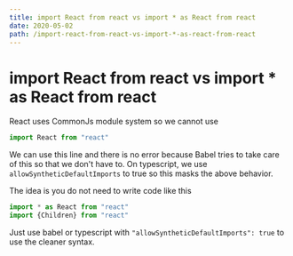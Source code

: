 ```yaml
---
title: import React from react vs import * as React from react 
date: 2020-05-02
path: /import-react-from-react-vs-import-*-as-react-from-react
---
```


# import React from react vs import * as React from react 

React uses CommonJs module system so we cannot use
```jsx
import React from "react"
```

We can use this line and there is no error because Babel tries to take care of this so that we don't have to.
On typescript, we use `allowSyntheticDefaultImports` to true so this masks the above behavior.

The idea is you do not need to write code like this

```jsx
import * as React from "react"
import {Children} from "react"
```

Just use babel or typescript with `"allowSyntheticDefaultImports": true` to use the cleaner syntax. 
